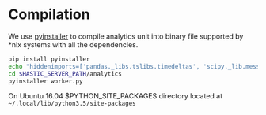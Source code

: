 # Compilation

We use [pyinstaller](https://www.pyinstaller.org/) to compile analytics unit into binary file supported by *nix systems with all the dependencies.

```bash
pip install pyinstaller
echo "hiddenimports=['pandas._libs.tslibs.timedeltas', 'scipy._lib.messagestream']" | cat > $PYTHON_SITE_PACKAGES/PyInstaller/hooks/hook-pandas.py
cd $HASTIC_SERVER_PATH/analytics
pyinstaller worker.py
```

On Ubuntu 16.04 $PYTHON_SITE_PACKAGES directory located at `~/.local/lib/python3.5/site-packages`
